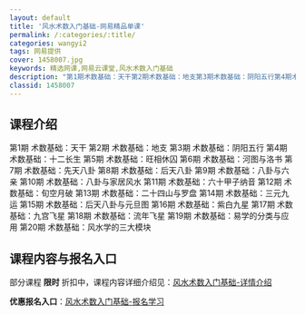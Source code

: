 ```yaml
---
layout: default
title: '风水术数入门基础-网易精品单课'
permalink: /:categories/:title/
categories: wangyi2
tags: 网易提供
cover: 1458007.jpg
keywords: 精选网课,网易云课堂,风水术数入门基础
description: "第1期术数基础：天干第2期术数基础：地支第3期术数基础：阴阳五行第4期术数基础：十二长生第5期术数基础：旺相休囚第6期术数基础：河图与洛书第7期术数基础：先天八卦第8期术数基础：后天八卦第9"
classid: 1458007
---
```


## 课程介绍

第1期 术数基础：天干
第2期 术数基础：地支
第3期 术数基础：阴阳五行
第4期 术数基础：十二长生
第5期 术数基础：旺相休囚
第6期 术数基础：河图与洛书
第7期 术数基础：先天八卦
第8期 术数基础：后天八卦
第9期 术数基础：八卦与六亲
第10期 术数基础：八卦与家居风水
第11期 术数基础：六十甲子纳音
第12期 术数基础：旬空月破
第13期 术数基础：二十四山与罗盘
第14期 术数基础：三元九运
第15期 术数基础：后天八卦与元旦图
第16期 术数基础：紫白九星
第17期 术数基础：九宫飞星
第18期 术数基础：流年飞星
第19期 术数基础：易学的分类与应用
第20期 术数基础：风水学的三大模块

## 课程内容与报名入口

部分课程 **限时** 折扣中，课程内容详细介绍见：[风水术数入门基础-详情介绍](https://study.163.com/course/introduction/1458007.htm?share=1&shareId=1025206652&utm_campaign=share&utm_medium=iphoneShare&utm_source=&utm_u=1025206652)

**优惠报名入口**：[风水术数入门基础-报名学习](https://study.163.com/course/introduction/1458007.htm?share=1&shareId=1025206652&utm_campaign=share&utm_medium=iphoneShare&utm_source=&utm_u=1025206652)

